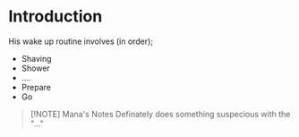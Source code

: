 # Introduction
His wake up routine involves (in order); 
- Shaving
- Shower
- ....
- Prepare
- Go

> [!NOTE] Mana's Notes
> Definately does something suspecious with the "..."